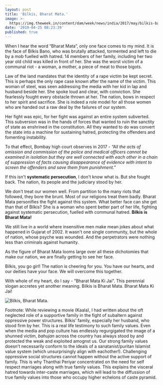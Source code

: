 ```yaml
---
layout: post
title: 'Bilkis, Bharat Mata.'
image: >-
  https://img.theweek.in/content/dam/week/news/india/2017/may/bilkis-bano-new-pti.jpg
date: '2019-04-25 08:23:39'
published: true
---
```

When I hear the word “Bharat Mata”, only one face comes to my mind. It is the face of Bilkis Bano, who was brutally attacked, tormented and left to die by a mob fuelled with hatred. 14 members of her family, including her two year old child was killed in front of her. She was the worst victim of a communal riot - a woman, a mother, a piece of meat to those bigots.

Law of the land mandates that the identity of a rape victim be kept secret. This is perhaps the only rape case known after the name of the victim. This woman of steel, was seen addressing the media with her kid in lap and husband beside her. She spoke loud and clear, with conviction. She fearlessly fought every obstacle thrown at her. The nation, bows in respect to her spirit and sacrifice. She is indeed a role model for all those women who are handed out a raw deal by the failures of our system.

Her fight was epic, for her fight was against an entire system subverted. This subversion was in the hands of forces that wanted to ruin the sanctity of state as enshrined in the constitution. All they wanted to do was convert the state into a machine for sustaining hatred, protecting the offenders and fomenting instability.

To that effect, Bombay high court observes in 2017 - _“All the acts of omission and commission of the police and medical officers cannot be examined in isolation but they are well connected with each other in a chain of suppression of facts causing disappearance of evidence with intent to screen the offenders and save them from punishment.”_

If this isn't **systematic persecution**, I don't know what is. But she fought back. The nation, its people and the judiciary stood by her.

We don't treat our women well. From partition to the many riots that followed, they bore the brunt. Most of our religions treat them badly. Bharat Mata personifies the fight against this system. What better face can she get than that of Bilkis? She is a woman who spent better part of her life, fighting against systematic persecution, fuelled with communal hatred. **Bilkis is Bharat Mata!**

We still live in a world where insensitive men make mean jokes about what happened in Gujarat of 2002. It wasn't one single community, but the whole of nation, whose psyche was wounded. And the perpetrators were nothing less than criminals against humanity. 

As the figure of Bharat Mata looms large over all these dichotomies that make our nation, we are finally getting to see her face. 

Bilkis, you go girl! The nation is cheering for you. You have our hearts, and our deities have your face. We will overcome this together. 

With whole of my heart, do I say - “Bharat Mata Ki Jai”. This perennial slogan accretes yet another meaning. Bilkis is Bharat Mata. Bharat Mata Ki Jai!

![Bilkis, Bharat Mata.](https://img.theweek.in/content/dam/week/news/india/2017/may/bilkis-bano-new-pti.jpg)

Footnote: While reviewing a movie (Kaala), I had written about the oft neglected role of a supportive family in the fight of subaltern against oppressive power structures. Bilkis' family, especially her husband, who stood firm by her. This is a real life testimony to such family values. Even when the media and pop culture has endlessly regurgigated the image of a shunned victim, _bahujan_ across the country has always stood by and protected the weak and exploited amognst us. Our strong family values doesn't necessarily conform to the ideals of a sanatanist/puritan Islamist value system (which unsurprisingly align with eachother!). Challenging oppressive social structures cannot happen without the active support of family. This is why Thanthai Periyar concentrated on the need for self respect marriages along with true family values. This explains the visceral hatred towards inter-caste marriages, which will lead to the diffussion of true family values into those who occupy higher echelons of caste pyramid.
